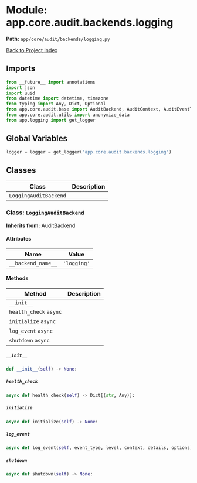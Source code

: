 # Module: app.core.audit.backends.logging

**Path:** `app/core/audit/backends/logging.py`

[Back to Project Index](../../../../../index.md)

## Imports
```python
from __future__ import annotations
import json
import uuid
from datetime import datetime, timezone
from typing import Any, Dict, Optional
from app.core.audit.base import AuditBackend, AuditContext, AuditEventType, AuditLogLevel, AuditOptions
from app.core.audit.utils import anonymize_data
from app.logging import get_logger
```

## Global Variables
```python
logger = logger = get_logger("app.core.audit.backends.logging")
```

## Classes

| Class | Description |
| --- | --- |
| `LoggingAuditBackend` |  |

### Class: `LoggingAuditBackend`
**Inherits from:** AuditBackend

#### Attributes

| Name | Value |
| --- | --- |
| `__backend_name__` | `'logging'` |

#### Methods

| Method | Description |
| --- | --- |
| `__init__` |  |
| `health_check` `async` |  |
| `initialize` `async` |  |
| `log_event` `async` |  |
| `shutdown` `async` |  |

##### `__init__`
```python
def __init__(self) -> None:
```

##### `health_check`
```python
async def health_check(self) -> Dict[(str, Any)]:
```

##### `initialize`
```python
async def initialize(self) -> None:
```

##### `log_event`
```python
async def log_event(self, event_type, level, context, details, options) -> str:
```

##### `shutdown`
```python
async def shutdown(self) -> None:
```
